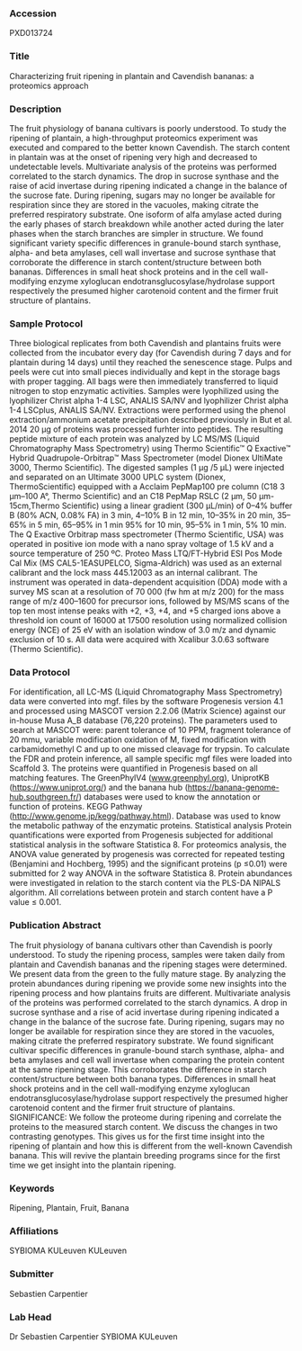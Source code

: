 ### Accession
PXD013724

### Title
Characterizing fruit ripening in plantain and Cavendish bananas: a proteomics approach

### Description
The fruit physiology of banana cultivars is poorly understood. To study the ripening of plantain, a high-throughput proteomics experiment was executed and compared to the better known Cavendish. The starch content in plantain was at the onset of ripening very high and decreased to undetectable levels. Multivariate analysis of the proteins was performed correlated to the starch dynamics. The drop in sucrose synthase and the raise of acid invertase during ripening indicated a change in the balance of the sucrose fate. During ripening, sugars may no longer be available for respiration since they are stored in the vacuoles, making citrate the preferred respiratory substrate. One isoform of alfa amylase acted during the early phases of starch breakdown while another acted during the later phases when the starch branches are simpler in structure. We found significant variety specific differences in granule-bound starch synthase, alpha- and beta amylases, cell wall invertase and sucrose synthase that corroborate the difference in starch content/structure between both bananas. Differences in small heat shock proteins and in the cell wall-modifying enzyme xyloglucan endotransglucosylase/hydrolase support respectively the presumed higher carotenoid content and the firmer fruit structure of plantains.

### Sample Protocol
Three biological replicates from both Cavendish and plantains fruits were collected from the incubator every day (for Cavendish during 7 days and for plantain during 14 days) until they reached the senescence stage. Pulps and peels were cut into small pieces individually and kept in the storage bags with proper tagging. All bags were then immediately transferred to liquid nitrogen to stop enzymatic activities. Samples were lyophilized using the lyophilizer Christ alpha 1-4 LSC, ANALIS SA/NV and lyophilizer Christ alpha 1-4 LSCplus, ANALIS SA/NV. Extractions were performed using the phenol extraction/ammonium acetate precipitation described previously in But et al. 2014  20 μg of proteins was processed furhter into peptides.   The resulting peptide mixture of each protein was analyzed by LC MS/MS (Liquid Chromatography Mass Spectrometry) using Thermo Scientific™ Q Exactive™ Hybrid Quadrupole-Orbitrap™ Mass Spectrometer (model Dionex UltiMate 3000, Thermo Scientific). The digested samples (1 µg /5 µL) were injected and separated on an Ultimate 3000 UPLC system (Dionex, ThermoScientific) equipped with a Acclaim PepMap100 pre column (C18 3 µm–100 A°, Thermo Scientific) and an C18 PepMap RSLC (2 µm, 50 µm-15cm,Thermo Scientific) using a linear gradient (300 µL/min) of 0–4% buffer B (80% ACN, 0.08% FA) in 3 min, 4–10% B in 12 min, 10–35% in 20 min, 35–65% in 5 min, 65–95% in 1 min 95% for 10 min, 95–5% in 1 min, 5% 10 min. The Q Exactive Orbitrap mass spectrometer (Thermo Scientific, USA) was operated in positive ion mode with a nano spray voltage of 1.5 kV and a source temperature of 250 ºC. Proteo Mass LTQ/FT-Hybrid ESI Pos Mode Cal Mix (MS CAL5-1EASUPELCO, Sigma-Aldrich) was used as an external calibrant and the lock mass 445.12003 as an internal calibrant. The instrument was operated in data-dependent acquisition (DDA) mode with a survey MS scan at a resolution of 70 000 (fw hm at m/z 200) for the mass range of m/z 400–1600 for precursor ions, followed by MS/MS scans of the top ten most intense peaks with +2, +3, +4, and +5 charged ions above a threshold ion count of 16000 at 17500 resolution using normalized collision energy (NCE) of 25 eV with an isolation window of 3.0 m/z and dynamic exclusion of 10 s. All data were acquired with Xcalibur 3.0.63 software (Thermo Scientific).

### Data Protocol
For identification, all LC-MS (Liquid Chromatography Mass Spectrometry) data were converted into mgf. files by the software Progenesis version 4.1 and processed using MASCOT version 2.2.06 (Matrix Science) against our in-house Musa A_B database (76,220 proteins). The parameters used to search at MASCOT were: parent tolerance of 10 PPM, fragment tolerance of 20 mmu, variable modification oxidation of M, fixed modification with carbamidomethyl C and up to one missed cleavage for trypsin. To calculate the FDR and protein inference, all sample specific mgf files were loaded into Scaffold 3. The proteins were quantified in Progenesis based on all matching features. The GreenPhylV4 (www.greenphyl.org), UniprotKB (https://www.uniprot.org/) and the banana hub (https://banana-genome-hub.southgreen.fr/) databases were used to know the annotation or function of proteins. KEGG Pathway (http://www.genome.jp/kegg/pathway.html). Database was used to know the metabolic pathway of the enzymatic proteins. Statistical analysis Protein quantifications were exported from Progenesis subjected for additional statistical analysis in the software Statistica 8. For proteomics analysis, the ANOVA value generated by progenesis was corrected for repeated testing (Benjamini and Hochberg, 1995) and the significant proteins (p ≤0.01) were submitted for 2 way ANOVA in the software Statistica 8. Protein abundances were investigated in relation to the starch content via the PLS-DA NIPALS algorithm. All correlations between protein and starch content have a P value ≤ 0.001.

### Publication Abstract
The fruit physiology of banana cultivars other than Cavendish is poorly understood. To study the ripening process, samples were taken daily from plantain and Cavendish bananas and the ripening stages were determined. We present data from the green to the fully mature stage. By analyzing the protein abundances during ripening we provide some new insights into the ripening process and how plantains fruits are different. Multivariate analysis of the proteins was performed correlated to the starch dynamics. A drop in sucrose synthase and a rise of acid invertase during ripening indicated a change in the balance of the sucrose fate. During ripening, sugars may no longer be available for respiration since they are stored in the vacuoles, making citrate the preferred respiratory substrate. We found significant cultivar specific differences in granule-bound starch synthase, alpha- and beta amylases and cell wall invertase when comparing the protein content at the same ripening stage. This corroborates the difference in starch content/structure between both banana types. Differences in small heat shock proteins and in the cell wall-modifying enzyme xyloglucan endotransglucosylase/hydrolase support respectively the presumed higher carotenoid content and the firmer fruit structure of plantains. SIGNIFICANCE: We follow the proteome during ripening and correlate the proteins to the measured starch content. We discuss the changes in two contrasting genotypes. This gives us for the first time insight into the ripening of plantain and how this is different from the well-known Cavendish banana. This will revive the plantain breeding programs since for the first time we get insight into the plantain ripening.

### Keywords
Ripening, Plantain, Fruit, Banana

### Affiliations
SYBIOMA KULeuven
KULeuven

### Submitter
Sebastien Carpentier

### Lab Head
Dr Sebastien Carpentier
SYBIOMA KULeuven


